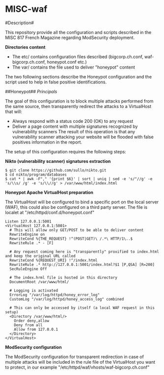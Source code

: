 # MISC-waf

#Description#

This repository provide all the configuration and scripts described in the MISC 817 French Magazine regarding ModSecurity deployment.

**Directories content**
- The etc/ contains configuration files described (bigcorp.ch.conf, waf-bigcorp.ch.conf, honeypot.conf etc.)
- The var/ contains the file used to deliver "honeypot" content

The two following sections describe the Honeypot configuration and the script used to help in false positive identifications.

##Honeypot##
*Principals*

The goal of this configuration is to block multiple attacks performed from the same source, then transparently redirect the attacks to a VirtualHost that will:
- Always respond with a status code 200 (OK) to any request
- Deliver a page content with multiple signatures recognized by vulnerability scanners
The result of this operation is that any vulnerability scanner attacking your website will be flooded with false positives information in the report.

The setup of this configuration requires the following steps:

**Nikto (vulnerability scanner) signatures extraction**
```
$ git clone https://github.com/sullo/nikto.git
$ cd nikto/program/databases
$ cat * | awk -F"," '{print $6}' | sort | uniq | sed -e 's/"//g' -e 's/\\s/ /g' -e 's/\\//g' > /var/www/html/index.html
```

**Honeypot Apache VirtualHost preparation**

The VirtualHost will be configured to bind a specific port on the local server (WAF), this could also be configured on a third party server.
The file is localet at "/etc/httpd/conf.d/honeypot.conf"

```
Listen 127.0.0.1:5001
<VirtualHost 127.0.0.1:5001>
  # This will allow only GET/POST to be able to deliver content
  RewriteEngine on
  RewriteCond %{THE_REQUEST} !^(POST|GET)\ /.*\ HTTP/1\..$
  RewriteRule .* - [F]

  # Any request coming here is "transparently" proxified to index.html and keep the original URL called
  RewriteCond %{REQUEST_URI} !^/index.html
  RewriteRule .* http://127.0.0.1:5001/index.html?$1 [P,QSA] [R=200]
  SecRuleEngine Off
  
  # The index.hrml file is hosted in this directory
  DocumentRoot /var/www/html/

  # Logging is activated
  ErrorLog "/var/log/httpd/honey_error_log"
  CustomLog "/var/log/httpd/honey_access_log" combined
  
  # This can only be accessed by itself (a local WAF request in this setup)
  <Directory /var/www/html/>
    Order deny,allow
    Deny from all
    Allow from 127.0.0.1
  </Directory>
</VirtualHost>
```

**ModSecurity configuration**

The ModSecurity configuration for transparent redirection in case of multiple attacks will be included in the rule file of the VirtualHost you want to protect, in our example "/etc/httpd/waf/vhosts/waf-bigcorp.ch.conf"

